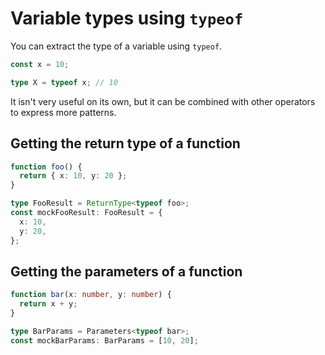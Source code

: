 # Variable types using `typeof`

You can extract the type of a variable using `typeof`.

```ts
const x = 10;

type X = typeof x; // 10 
```

It isn't very useful on its own, but it can be combined with other operators to express more patterns.

## Getting the return type of a function

```ts
function foo() {
  return { x: 10, y: 20 };
}

type FooResult = ReturnType<typeof foo>;
const mockFooResult: FooResult = {
  x: 10,
  y: 20,
};
```

## Getting the parameters of a function

```ts
function bar(x: number, y: number) {
  return x + y;
}

type BarParams = Parameters<typeof bar>;
const mockBarParams: BarParams = [10, 20];
```
